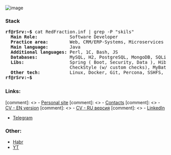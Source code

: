 ![image](https://user-images.githubusercontent.com/9009868/114011194-a14d7f80-986d-11eb-9d0e-d51c1977bf9b.png)


### Stack
<pre>
<b>rf@rSrv:~$</b> cat RedFraction.inf | grep -P "skils"
  <b>Main Role:           </b> Software Developer
  <b>Practice area:       </b> Web, CRM/ERP-Systems, Microservices
  <b>Main language:       </b> Java
  <b>Additional languages:</b> Perl, 1C, Bash, JS
  <b>Databases:           </b> MySQL, H2, PostgreSQL, MongoDB, SQLite
  <b>Libs:                </b> Spring ( Boot, Security, Data ), Hibernate, JavaFX, Lombok, jSSC, jSch, JavaSimon,
                        CheckStyle (w/ custom checks), MyBatis, EE, CXF
  <b>Other tech:          </b> Linux, Docker, Git, Percona, SSHFS, Apache, NGINX, Tomcat, Cron, Maven/Gradle, rSync
<b>rf@rSrv:~$ <img align="top" src="https://user-images.githubusercontent.com/2514771/93036534-5fbd6480-f5fd-11ea-8a13-58ef04796c17.gif" alt="cursor" width="1" height="18" /></b>
</pre>

### Links:
[comment]: <> - [Personal site](https://x-red.dev)
[comment]: <> - [Contacts](https://x-red.dev/contacts/)
[comment]: <> - [CV - EN version](https://x-red.dev/about-me/) 
[comment]: <> - [CV - RU версия](https://x-red.dev/about-me/) 
[comment]: <> - [LinkedIn](https://www.linkedin.com/in/daniil-sidorenko-951a53234/)
- [Telegram](https://t.me/RedFraction)

### Other:
- [Habr](https://habr.com/ru/users/redfraction/posts/)
- [YT](https://www.youtube.com/channel/UCi9cY8e0GDKx2WwuZjYfEhQ)
